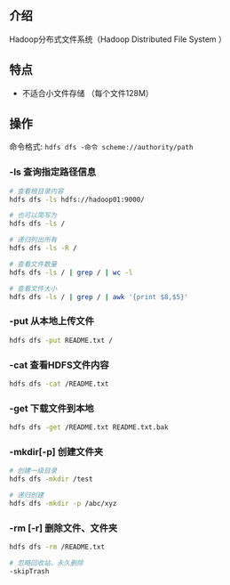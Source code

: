 ## 介绍

Hadoop分布式文件系统（Hadoop Distributed File System ）



## 特点

- 不适合小文件存储 （每个文件128M）



## 操作

命令格式: `hdfs dfs -命令 scheme://authority/path`

### -ls 查询指定路径信息

```bash
# 查看根目录内容
hdfs dfs -ls hdfs://hadoop01:9000/

# 也可以简写为
hdfs dfs -ls /

# 递归列出所有
hdfs dfs -ls -R /

# 查看文件数量
hdfs dfs -ls / | grep / | wc -l

# 查看文件大小
hdfs dfs -ls / | grep / | awk '{print $8,$5}'
```



### -put 从本地上传文件

```bash
hdfs dfs -put README.txt /
```



### -cat 查看HDFS文件内容

```bash
hdfs dfs -cat /README.txt 
```



### -get 下载文件到本地

```bash
hdfs dfs -get /README.txt README.txt.bak
```



###  -mkdir[-p] 创建文件夹

```bash
# 创建一级目录
hdfs dfs -mkdir /test

# 递归创建
hdfs dfs -mkdir -p /abc/xyz
```



### -rm [-r] 删除文件、文件夹 

```bash
hdfs dfs -rm /README.txt

# 忽略回收站，永久删除 
-skipTrash
```